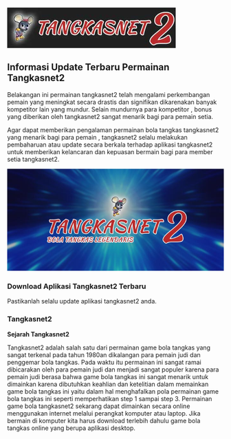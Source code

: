 ![Logo](https://github.com/bolatangkasnet/tangkasnet2.cc/blob/master/t2-web-logo.jpg?raw=true)

## Informasi Update Terbaru Permainan Tangkasnet2

Belakangan ini permainan tangkasnet2 telah mengalami perkembangan pemain yang meningkat secara drastis dan signifikan dikarenakan banyak kompetitor lain yang mundur. Selain mundurnya para kompetitor , bonus yang diberikan oleh tangkasnet2 sangat menarik bagi para pemain setia.

Agar dapat memberikan pengalaman permainan bola tangkas tangkasnet2 yang menarik bagi para pemain , tangkasnet2 selalu melakukan pembaharuan atau update secara berkala terhadap aplikasi tangkasnet2 untuk memberikan kelancaran dan kepuasan bermain bagi para member setia tangkasnet2.

![Banner](https://github.com/bolatangkasnet/tangkasnet2.cc/blob/master/banner--t2-001.jpg?raw=true)

### Download Aplikasi Tangkasnet2 Terbaru

Pastikanlah selalu update aplikasi tangkasnet2 anda.

### Tangkasnet2

**Sejarah Tangkasnet2**

Tangkasnet2 adalah salah satu dari permainan game bola tangkas yang sangat terkenal pada tahun 1980an dikalangan para pemain judi dan penggemar bola tangkas. Pada waktu itu permainan ini sangat ramai dibicarakan oleh para pemain judi dan menjadi sangat populer karena para pemain judi berasa bahwa game bola tangkas ini sangat menarik untuk dimainkan karena dibutuhkan keahlian dan ketelitian dalam memainkan game bola tangkas ini yaitu dalam hal menghafalkan pola permainan game bola tangkas ini seperti memperhatikan step 1 sampai step 3.
Permainan game bola tangkasnet2 sekarang dapat dimainkan secara online menggunakan internet melalui perangkat komputer atau laptop. Jika bermain di komputer kita harus download terlebih dahulu game bola tangkas online yang berupa aplikasi desktop.
